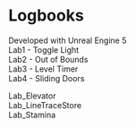 # Logbooks

Developed with Unreal Engine 5  
Lab1 - Toggle Light  
Lab2 - Out of Bounds  
Lab3 - Level Timer  
Lab4 - Sliding Doors  

Lab_Elevator  
Lab_LineTraceStore  
Lab_Stamina  
